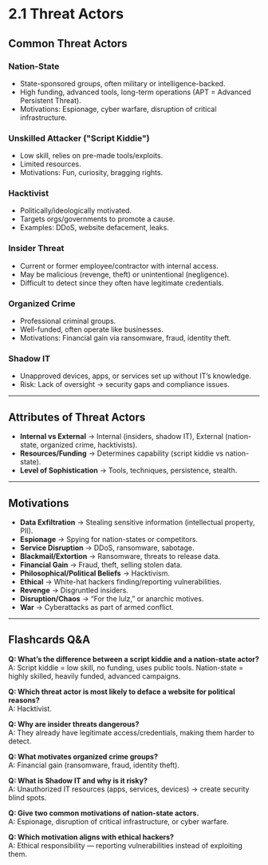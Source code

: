 # 2.1 Threat Actors  

## Common Threat Actors  

### Nation-State  
- State-sponsored groups, often military or intelligence-backed.  
- High funding, advanced tools, long-term operations (APT = Advanced Persistent Threat).  
- Motivations: Espionage, cyber warfare, disruption of critical infrastructure.  

### Unskilled Attacker ("Script Kiddie")  
- Low skill, relies on pre-made tools/exploits.  
- Limited resources.  
- Motivations: Fun, curiosity, bragging rights.  

### Hacktivist  
- Politically/ideologically motivated.  
- Targets orgs/governments to promote a cause.  
- Examples: DDoS, website defacement, leaks.  

### Insider Threat  
- Current or former employee/contractor with internal access.  
- May be malicious (revenge, theft) or unintentional (negligence).  
- Difficult to detect since they often have legitimate credentials.  

### Organized Crime  
- Professional criminal groups.  
- Well-funded, often operate like businesses.  
- Motivations: Financial gain via ransomware, fraud, identity theft.  

### Shadow IT  
- Unapproved devices, apps, or services set up without IT’s knowledge.  
- Risk: Lack of oversight → security gaps and compliance issues.  

---

## Attributes of Threat Actors  

- **Internal vs External** → Internal (insiders, shadow IT), External (nation-state, organized crime, hacktivists).  
- **Resources/Funding** → Determines capability (script kiddie vs nation-state).  
- **Level of Sophistication** → Tools, techniques, persistence, stealth.  

---

## Motivations  

- **Data Exfiltration** → Stealing sensitive information (intellectual property, PII).  
- **Espionage** → Spying for nation-states or competitors.  
- **Service Disruption** → DDoS, ransomware, sabotage.  
- **Blackmail/Extortion** → Ransomware, threats to release data.  
- **Financial Gain** → Fraud, theft, selling stolen data.  
- **Philosophical/Political Beliefs** → Hacktivism.  
- **Ethical** → White-hat hackers finding/reporting vulnerabilities.  
- **Revenge** → Disgruntled insiders.  
- **Disruption/Chaos** → “For the lulz,” or anarchic motives.  
- **War** → Cyberattacks as part of armed conflict.  

---

## Flashcards Q&A  

**Q: What’s the difference between a script kiddie and a nation-state actor?**  
A: Script kiddie = low skill, no funding, uses public tools. Nation-state = highly skilled, heavily funded, advanced campaigns.  

**Q: Which threat actor is most likely to deface a website for political reasons?**  
A: Hacktivist.  

**Q: Why are insider threats dangerous?**  
A: They already have legitimate access/credentials, making them harder to detect.  

**Q: What motivates organized crime groups?**  
A: Financial gain (ransomware, fraud, identity theft).  

**Q: What is Shadow IT and why is it risky?**  
A: Unauthorized IT resources (apps, services, devices) → create security blind spots.  

**Q: Give two common motivations of nation-state actors.**  
A: Espionage, disruption of critical infrastructure, or cyber warfare.  

**Q: Which motivation aligns with ethical hackers?**  
A: Ethical responsibility — reporting vulnerabilities instead of exploiting them.  
